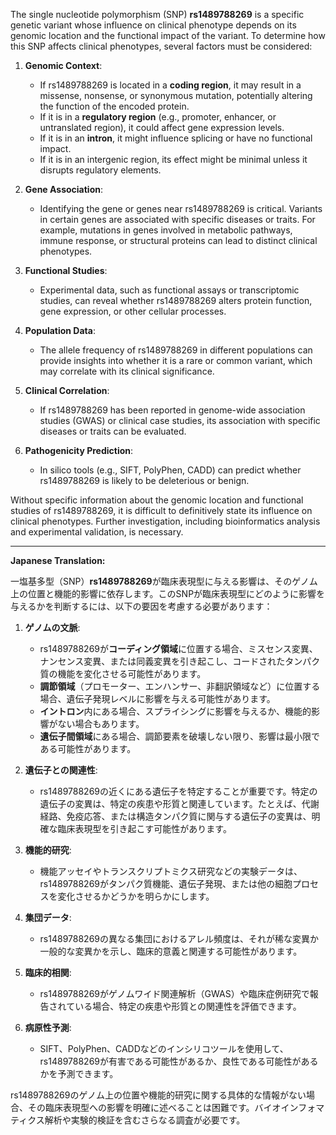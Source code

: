 The single nucleotide polymorphism (SNP) **rs1489788269** is a specific genetic variant whose influence on clinical phenotype depends on its genomic location and the functional impact of the variant. To determine how this SNP affects clinical phenotypes, several factors must be considered:

1. **Genomic Context**:  
   - If rs1489788269 is located in a **coding region**, it may result in a missense, nonsense, or synonymous mutation, potentially altering the function of the encoded protein.  
   - If it is in a **regulatory region** (e.g., promoter, enhancer, or untranslated region), it could affect gene expression levels.  
   - If it is in an **intron**, it might influence splicing or have no functional impact.  
   - If it is in an intergenic region, its effect might be minimal unless it disrupts regulatory elements.

2. **Gene Association**:  
   - Identifying the gene or genes near rs1489788269 is critical. Variants in certain genes are associated with specific diseases or traits. For example, mutations in genes involved in metabolic pathways, immune response, or structural proteins can lead to distinct clinical phenotypes.

3. **Functional Studies**:  
   - Experimental data, such as functional assays or transcriptomic studies, can reveal whether rs1489788269 alters protein function, gene expression, or other cellular processes.

4. **Population Data**:  
   - The allele frequency of rs1489788269 in different populations can provide insights into whether it is a rare or common variant, which may correlate with its clinical significance.

5. **Clinical Correlation**:  
   - If rs1489788269 has been reported in genome-wide association studies (GWAS) or clinical case studies, its association with specific diseases or traits can be evaluated.

6. **Pathogenicity Prediction**:  
   - In silico tools (e.g., SIFT, PolyPhen, CADD) can predict whether rs1489788269 is likely to be deleterious or benign.

Without specific information about the genomic location and functional studies of rs1489788269, it is difficult to definitively state its influence on clinical phenotypes. Further investigation, including bioinformatics analysis and experimental validation, is necessary.

---

**Japanese Translation:**

一塩基多型（SNP）**rs1489788269**が臨床表現型に与える影響は、そのゲノム上の位置と機能的影響に依存します。このSNPが臨床表現型にどのように影響を与えるかを判断するには、以下の要因を考慮する必要があります：

1. **ゲノムの文脈**:  
   - rs1489788269が**コーディング領域**に位置する場合、ミスセンス変異、ナンセンス変異、または同義変異を引き起こし、コードされたタンパク質の機能を変化させる可能性があります。  
   - **調節領域**（プロモーター、エンハンサー、非翻訳領域など）に位置する場合、遺伝子発現レベルに影響を与える可能性があります。  
   - **イントロン**内にある場合、スプライシングに影響を与えるか、機能的影響がない場合もあります。  
   - **遺伝子間領域**にある場合、調節要素を破壊しない限り、影響は最小限である可能性があります。

2. **遺伝子との関連性**:  
   - rs1489788269の近くにある遺伝子を特定することが重要です。特定の遺伝子の変異は、特定の疾患や形質と関連しています。たとえば、代謝経路、免疫応答、または構造タンパク質に関与する遺伝子の変異は、明確な臨床表現型を引き起こす可能性があります。

3. **機能的研究**:  
   - 機能アッセイやトランスクリプトミクス研究などの実験データは、rs1489788269がタンパク質機能、遺伝子発現、または他の細胞プロセスを変化させるかどうかを明らかにします。

4. **集団データ**:  
   - rs1489788269の異なる集団におけるアレル頻度は、それが稀な変異か一般的な変異かを示し、臨床的意義と関連する可能性があります。

5. **臨床的相関**:  
   - rs1489788269がゲノムワイド関連解析（GWAS）や臨床症例研究で報告されている場合、特定の疾患や形質との関連性を評価できます。

6. **病原性予測**:  
   - SIFT、PolyPhen、CADDなどのインシリコツールを使用して、rs1489788269が有害である可能性があるか、良性である可能性があるかを予測できます。

rs1489788269のゲノム上の位置や機能的研究に関する具体的な情報がない場合、その臨床表現型への影響を明確に述べることは困難です。バイオインフォマティクス解析や実験的検証を含むさらなる調査が必要です。